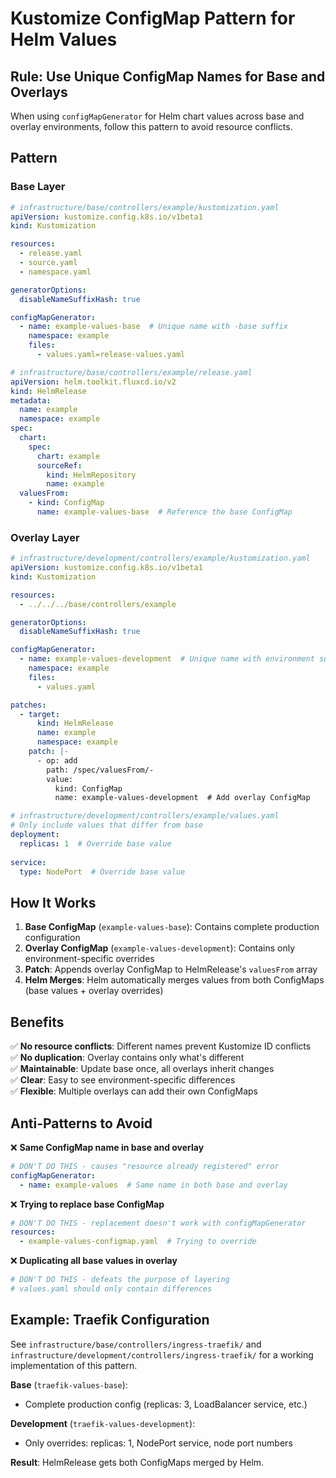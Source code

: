 # Kustomize ConfigMap Pattern for Helm Values

## Rule: Use Unique ConfigMap Names for Base and Overlays

When using `configMapGenerator` for Helm chart values across base and overlay environments, follow this pattern to avoid resource conflicts.

## Pattern

### Base Layer
```yaml
# infrastructure/base/controllers/example/kustomization.yaml
apiVersion: kustomize.config.k8s.io/v1beta1
kind: Kustomization

resources:
  - release.yaml
  - source.yaml
  - namespace.yaml

generatorOptions:
  disableNameSuffixHash: true

configMapGenerator:
  - name: example-values-base  # Unique name with -base suffix
    namespace: example
    files:
      - values.yaml=release-values.yaml
```

```yaml
# infrastructure/base/controllers/example/release.yaml
apiVersion: helm.toolkit.fluxcd.io/v2
kind: HelmRelease
metadata:
  name: example
  namespace: example
spec:
  chart:
    spec:
      chart: example
      sourceRef:
        kind: HelmRepository
        name: example
  valuesFrom:
    - kind: ConfigMap
      name: example-values-base  # Reference the base ConfigMap
```

### Overlay Layer
```yaml
# infrastructure/development/controllers/example/kustomization.yaml
apiVersion: kustomize.config.k8s.io/v1beta1
kind: Kustomization

resources:
  - ../../../base/controllers/example

generatorOptions:
  disableNameSuffixHash: true

configMapGenerator:
  - name: example-values-development  # Unique name with environment suffix
    namespace: example
    files:
      - values.yaml

patches:
  - target:
      kind: HelmRelease
      name: example
      namespace: example
    patch: |-
      - op: add
        path: /spec/valuesFrom/-
        value:
          kind: ConfigMap
          name: example-values-development  # Add overlay ConfigMap
```

```yaml
# infrastructure/development/controllers/example/values.yaml
# Only include values that differ from base
deployment:
  replicas: 1  # Override base value
  
service:
  type: NodePort  # Override base value
```

## How It Works

1. **Base ConfigMap** (`example-values-base`): Contains complete production configuration
2. **Overlay ConfigMap** (`example-values-development`): Contains only environment-specific overrides
3. **Patch**: Appends overlay ConfigMap to HelmRelease's `valuesFrom` array
4. **Helm Merges**: Helm automatically merges values from both ConfigMaps (base values + overlay overrides)

## Benefits

✅ **No resource conflicts**: Different names prevent Kustomize ID conflicts  
✅ **No duplication**: Overlay contains only what's different  
✅ **Maintainable**: Update base once, all overlays inherit changes  
✅ **Clear**: Easy to see environment-specific differences  
✅ **Flexible**: Multiple overlays can add their own ConfigMaps  

## Anti-Patterns to Avoid

❌ **Same ConfigMap name in base and overlay**
```yaml
# DON'T DO THIS - causes "resource already registered" error
configMapGenerator:
  - name: example-values  # Same name in both base and overlay
```

❌ **Trying to replace base ConfigMap**
```yaml
# DON'T DO THIS - replacement doesn't work with configMapGenerator
resources:
  - example-values-configmap.yaml  # Trying to override
```

❌ **Duplicating all base values in overlay**
```yaml
# DON'T DO THIS - defeats the purpose of layering
# values.yaml should only contain differences
```

## Example: Traefik Configuration

See `infrastructure/base/controllers/ingress-traefik/` and `infrastructure/development/controllers/ingress-traefik/` for a working implementation of this pattern.

**Base** (`traefik-values-base`):
- Complete production config (replicas: 3, LoadBalancer service, etc.)

**Development** (`traefik-values-development`):
- Only overrides: replicas: 1, NodePort service, node port numbers

**Result**: HelmRelease gets both ConfigMaps merged by Helm.
